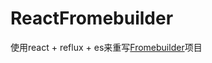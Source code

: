 # ReactFromebuilder
使用react + reflux +  es来重写[Fromebuilder](http://dobtco.github.io/formbuilder/)项目

